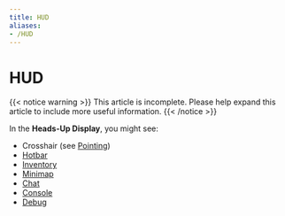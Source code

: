 ```yaml
---
title: HUD
aliases:
- /HUD
---
```


# HUD

{{< notice warning >}}
This article is incomplete. Please help expand this article to include more useful information.
{{< /notice >}}

In the **Heads-Up Display**, you might see:

*   Crosshair (see [Pointing](https://wiki.luanti.org/Pointing "Pointing"))
*   [Hotbar](https://wiki.luanti.org/Hotbar "Hotbar")
*   [Inventory](https://wiki.luanti.org/Inventory "Inventory")
*   [Minimap](https://wiki.luanti.org/index.php?title=Minimap&action=edit&redlink=1 "Minimap (page does not exist)")
*   [Chat](https://wiki.luanti.org/Chat "Chat")
*   [Console](https://wiki.luanti.org/Console "Console")
*   [Debug](https://wiki.luanti.org/Debug "Debug")